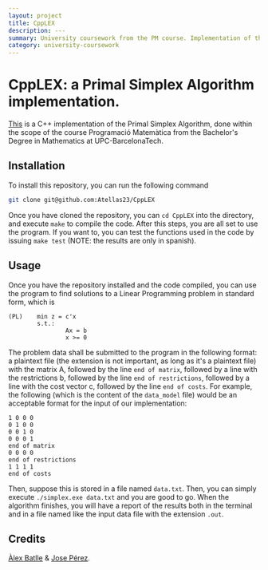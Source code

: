 ```yaml
---
layout: project
title: CppLEX
description: ---
summary: University coursework from the PM course. Implementation of the Primal Simplex Algorithm.
category: university-coursework
---
```


# CppLEX: a Primal Simplex Algorithm implementation.

[This](https://github.com/Atellas23/cpplex) is a C++ implementation of the Primal Simplex Algorithm, done within the scope of the course Programació Matemàtica from the Bachelor's Degree in Mathematics at UPC-BarcelonaTech.

## Installation
To install this repository, you can run the following command
```sh
git clone git@github.com:Atellas23/CppLEX
```
Once you have cloned the repository, you can `cd CppLEX` into the directory, and execute `make` to compile the code. After this steps, you are all set to use the program. If you want to, you can test the functions used in the code by issuing `make test` (NOTE: the results are only in spanish).

## Usage
Once you have the repository installed and the code compiled, you can use the program to find solutions to a Linear Programming problem in standard form, which is
```
(PL)    min z = c'x
        s.t.:
                Ax = b
                x >= 0
```
The problem data shall be submitted to the program in the following format: a plaintext file (the extension is not important, as long as it's a plaintext file) with the matrix A, followed by the line `end of matrix`, followed by a line with the restrictions b, followed by the line `end of restrictions`, followed by a line with the cost vector c, followed by the line `end of costs`. For example, the following (which is the content of the `data_model` file) would be an acceptable format for the input of our implementation:
```
1 0 0 0
0 1 0 0
0 0 1 0
0 0 0 1
end of matrix
0 0 0 0
end of restrictions
1 1 1 1
end of costs
```
Then, suppose this is stored in a file named `data.txt`. Then, you can simply execute `./simplex.exe data.txt` and you are good to go. When the algorithm finishes, you will have a report of the results both in the terminal and in a file named like the input data file with the extension `.out`.

## Credits
[Àlex Batlle](https://github.com/Atellas23) & [Jose Pérez](https://github.com/Jerry-Master).